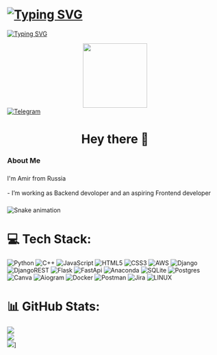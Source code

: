 # [![Typing SVG](https://readme-typing-svg.herokuapp.com?color=#4B0082&lines=DevMosh)](https://git.io/typing-svg)
[![Typing SVG](https://readme-typing-svg.herokuapp.com?color=%2336BCF7&lines=Full+Stack+Developer+Student)](https://git.io/typing-svg)

<div align="center">
  <img height="150" src="https://camo.githubusercontent.com/62da68eb62b1e5f175f7d1f0191dd89a653d7908feb22d37d4a0ab07365d6791/68747470733a2f2f6d656469612e67697068792e636f6d2f6d656469612f4d3967624264396e6244724f5475314d71782f67697068792e676966"/ >
</div>
  <div id="badges">
<!--    <a href="https://instagram.com/amir_prime_">
      <img src="https://img.shields.io/badge/Instagram-%23E4405F.svg?logo=Instagram&logoColor=white" align="center" alt="Instagram"/>
    </a> -->
    <a href="https://t.me/alex_rumin">
      <img src="https://img.shields.io/badge/Telegram-blue?logo=telegram&logoColor=white" alt="Telegram"/>
    </a>
  </div>

<h1 align="center">Hey there 👋</h1>


<h3 align="left">About Me</h3>

###

<p align="left">I'm Amir from Russia<br><br>- I’m working as Backend devoloper and an aspiring Frontend developer</p>

###
<img src="https://profile-readme-generator.com/assets/snake.svg" alt="Snake animation" />


# 💻 Tech Stack:
![Python](https://img.shields.io/badge/python-3670A0?style=for-the-badge&logo=python&logoColor=ffdd54) ![C++](https://img.shields.io/badge/-c++-black?logo=c%2B%2B&style=social) ![JavaScript](https://img.shields.io/badge/JavaScript-%23ED8B00.svg?style=for-the-badge&logo=java&logoColor=white) ![HTML5](https://img.shields.io/badge/html5-%23E34F26.svg?style=for-the-badge&logo=html5&logoColor=white) ![CSS3](https://img.shields.io/badge/css3-%231572B6.svg?style=for-the-badge&logo=css3&logoColor=white) ![AWS](https://img.shields.io/badge/AWS-%23FF9900.svg?style=for-the-badge&logo=amazon-aws&logoColor=white) ![Django](https://img.shields.io/badge/django-%23092E20.svg?style=for-the-badge&logo=django&logoColor=white) ![DjangoREST](https://img.shields.io/badge/DJANGO-REST-ff1709?style=for-the-badge&logo=django&logoColor=white&color=ff1709&labelColor=gray) ![Flask](https://img.shields.io/badge/flask-%23000.svg?style=for-the-badge&logo=flask&logoColor=white) ![FastApi](https://img.shields.io/badge/FastApi-%23000.svg?style=for-the-badge&logo=FastApi&logoColor=white) ![Anaconda](https://img.shields.io/badge/Anaconda-%2344A833.svg?style=for-the-badge&logo=anaconda&logoColor=white) ![SQLite](https://img.shields.io/badge/sqlite-%2307405e.svg?style=for-the-badge&logo=sqlite&logoColor=white) ![Postgres](https://img.shields.io/badge/postgres-%23316192.svg?style=for-the-badge&logo=postgresql&logoColor=white) ![Canva](https://img.shields.io/badge/Canva-%2300C4CC.svg?style=for-the-badge&logo=Canva&logoColor=white) ![Aiogram](https://img.shields.io/badge/aiogram-%2300C4CC.svg?style=for-the-badge&logo=aiogram&logoColor=white) ![Docker](https://img.shields.io/badge/docker-%230db7ed.svg?style=for-the-badge&logo=docker&logoColor=white) ![Postman](https://img.shields.io/badge/Postman-FF6C37?style=for-the-badge&logo=postman&logoColor=white) ![Jira](https://img.shields.io/badge/jira-%230A0FFF.svg?style=for-the-badge&logo=jira&logoColor=white) ![LINUX](https://img.shields.io/badge/Linux-FCC624?style=for-the-badge&logo=linux&logoColor=black)
# 📊 GitHub Stats:
![](https://github-readme-stats.vercel.app/api?username=DevMosh&theme=radical&hide_border=false&include_all_commits=false&count_private=false)<br/>
![](https://github-readme-streak-stats.herokuapp.com/?user=DevMosh&theme=radical)<br/>
![](https://github-readme-stats.vercel.app/api/top-langs/?username=DevMosh&theme=radical&hide_border=false&include_all_commits=false&count_pricate=false)]
